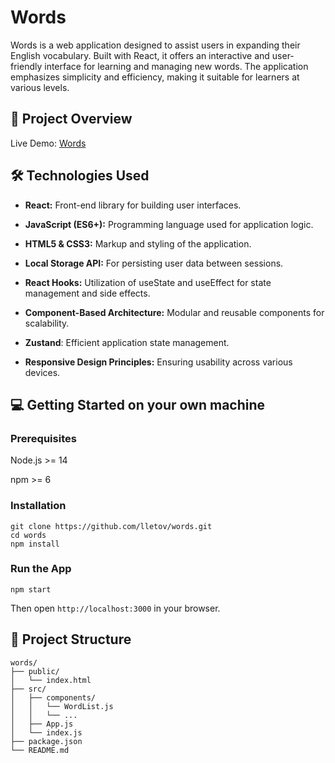# Words

Words is a web application designed to assist users in expanding their English vocabulary. Built with React, it offers an interactive and user-friendly interface for learning and managing new words. The application emphasizes simplicity and efficiency, making it suitable for learners at various levels.

## 📌 Project Overview
Live Demo: [Words](https://lletov.github.io/words/)

## 🛠️ Technologies Used
- **React:** Front-end library for building user interfaces.

- **JavaScript (ES6+):** Programming language used for application logic.

- **HTML5 & CSS3:** Markup and styling of the application.

- **Local Storage API:** For persisting user data between sessions.

- **React Hooks:** Utilization of useState and useEffect for state management and side effects.

- **Component-Based Architecture:** Modular and reusable components for scalability.

- **Zustand**: Efficient application state management.

- **Responsive Design Principles:** Ensuring usability across various devices.

## 💻 Getting Started on your own machine

### Prerequisites

Node.js >= 14

npm >= 6

### Installation

```
git clone https://github.com/lletov/words.git
cd words
npm install
```

### Run the App

```
npm start
```


Then open ```http://localhost:3000``` in your browser.

## 📁 Project Structure

```
words/
├── public/
│   └── index.html
├── src/
│   ├── components/
│   │   └── WordList.js
│   │   └── ...
│   ├── App.js
│   └── index.js
├── package.json
└── README.md
```